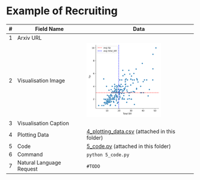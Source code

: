 # Example of Recruiting

| # | Field Name               | Data                             |
|---|--------------------------|----------------------------------|
| 1 | Arxiv URL                |                                  |
| 2 | Visualisation Image      | <img src="./2_visualisation_image.png" width="200" height="200"> |
| 3 | Visualisation Caption    | |
| 4 | Plotting Data            | [4_plotting_data.csv](./4_plotting_data.csv) (attached in this folder)|
| 5 | Code                     | [5_code.py](./5_code.py) (attached in this folder)         |
| 6 | Command                  | `python 5_code.py`           |
| 7 | Natural Language Request | `#TODO` |